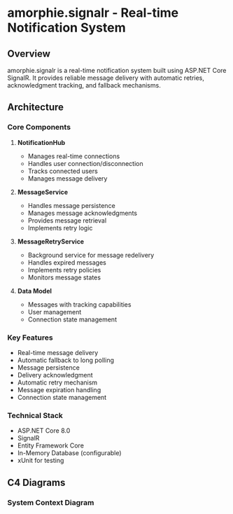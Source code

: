 # amorphie.signalr - Real-time Notification System

## Overview

amorphie.signalr is a real-time notification system built using ASP.NET Core SignalR. It provides reliable message delivery with automatic retries, acknowledgment tracking, and fallback mechanisms.

## Architecture

### Core Components

1. **NotificationHub**

   - Manages real-time connections
   - Handles user connection/disconnection
   - Tracks connected users
   - Manages message delivery

2. **MessageService**

   - Handles message persistence
   - Manages message acknowledgments
   - Provides message retrieval
   - Implements retry logic

3. **MessageRetryService**

   - Background service for message redelivery
   - Handles expired messages
   - Implements retry policies
   - Monitors message states

4. **Data Model**
   - Messages with tracking capabilities
   - User management
   - Connection state management

### Key Features

- Real-time message delivery
- Automatic fallback to long polling
- Message persistence
- Delivery acknowledgment
- Automatic retry mechanism
- Message expiration handling
- Connection state management

### Technical Stack

- ASP.NET Core 8.0
- SignalR
- Entity Framework Core
- In-Memory Database (configurable)
- xUnit for testing

## C4 Diagrams

### System Context Diagram
<div hidden>
```
@startuml C4_Context
!include https://raw.githubusercontent.com/plantuml-stdlib/C4-PlantUML/master/C4_Context.puml

LAYOUT_WITH_LEGEND()

Person(client, "Client Application", "Application consuming real-time notifications")
System(notificationSystem, "amorphie.signalr", "Real-time notification delivery system")
System_Ext(externalSystem, "External Systems", "Message producers")
System_Ext(database, "Database", "Stores messages and user data")

Rel(client, notificationSystem, "Receives notifications", "SignalR/WebSocket/LongPolling")
Rel(externalSystem, notificationSystem, "Sends notifications", "HTTP/REST")
Rel(notificationSystem, database, "Stores/Retrieves", "Entity Framework Core")

@enduml
```
</div>
![](C4_Context.svg)

### Container Diagram

```plantuml
@startuml C4_Container
!include https://raw.githubusercontent.com/plantuml-stdlib/C4-PlantUML/master/C4_Container.puml

LAYOUT_WITH_LEGEND()

Person(client, "Client Application", "Application consuming real-time notifications")
System_Ext(externalSystem, "External Systems", "Message producers")

System_Boundary(notificationSystem, "amorphie.signalr") {
    Container(api, "API Application", "ASP.NET Core", "Handles HTTP requests")
    Container(signalR, "NotificationHub", "SignalR Hub", "Manages real-time connections")
    Container(messageService, "MessageService", "C# Service", "Message processing and persistence")
    Container(retryService, "MessageRetryService", "Background Service", "Handles message retries")
    ContainerDb(database, "Database", "In-Memory/SQL", "Stores messages and state")
}

Rel(client, api, "Sends/Receives via", "HTTP/REST")
Rel(client, signalR, "Connects via", "WebSocket/LongPolling")
Rel(externalSystem, api, "Sends messages via", "HTTP/REST")
Rel(api, messageService, "Uses")
Rel(signalR, messageService, "Uses")
Rel(messageService, database, "Reads/Writes")
Rel(retryService, database, "Monitors")
Rel(retryService, signalR, "Triggers redelivery")

@enduml
```

### Component Diagram

```plantuml
@startuml C4_Component
!include https://raw.githubusercontent.com/plantuml-stdlib/C4-PlantUML/master/C4_Component.puml

LAYOUT_WITH_LEGEND()

Container_Boundary(api, "API Application") {
    Component(notificationHub, "NotificationHub", "SignalR Hub", "Manages real-time connections and message delivery")
    Component(messageEndpoints, "Message Endpoints", "ASP.NET Core", "HTTP endpoints for message operations")
    Component(messageService, "MessageService", "C# Service", "Handles message processing and persistence")
    Component(retryService, "MessageRetryService", "Background Service", "Handles message retries and expiration")
    Component(dbContext, "ApplicationDbContext", "EF Core", "Data access layer")

    ComponentDb(inMemoryDb, "In-Memory Database", "EF Core InMemory", "Stores messages and state")
}

Rel(messageEndpoints, messageService, "Uses")
Rel(notificationHub, messageService, "Uses")
Rel(messageService, dbContext, "Uses")
Rel(retryService, dbContext, "Uses")
Rel(dbContext, inMemoryDb, "Reads/Writes")
Rel(retryService, notificationHub, "Triggers redelivery")

@enduml
```

### Message Flow Diagram

```plantuml
@startuml Message_Flow
!include https://raw.githubusercontent.com/plantuml-stdlib/C4-PlantUML/master/C4_Sequence.puml

actor Client
participant "API" as API
participant "NotificationHub" as Hub
participant "MessageService" as Service
database "Database" as DB

== Message Sending ==
Client -> API: Send Message
API -> Service: Process Message
Service -> DB: Store Message
Service -> Hub: Attempt Delivery
Hub -> Client: Deliver Message
Client -> API: Acknowledge Message
API -> Service: Process Acknowledgment
Service -> DB: Update Message Status

== Message Retry ==
box "Background Process" #LightBlue
    participant "RetryService" as Retry
end box

Retry -> DB: Find Unacknowledged Messages
DB -> Retry: Return Messages
loop for each unacknowledged message
    Retry -> Hub: Attempt Redelivery
    Hub -> Client: Deliver Message
    alt success
        Client -> API: Acknowledge Message
        API -> Service: Process Acknowledgment
        Service -> DB: Update Message Status
    else timeout
        Retry -> DB: Update Retry Count
    end
end

@enduml
```

### Message State Diagram

```plantuml
@startuml Message_State
!include https://raw.githubusercontent.com/plantuml-stdlib/C4-PlantUML/master/C4_State.puml

[*] --> Created: Message Created
Created --> Delivered: Delivery Attempted
Delivered --> Acknowledged: Client Acknowledges
Delivered --> RetryQueue: Delivery Failed
RetryQueue --> Delivered: Retry Attempt
RetryQueue --> Expired: Max Retries Exceeded\nor Timeout Reached
Acknowledged --> [*]
Expired --> [*]

state RetryQueue {
    [*] --> Waiting
    Waiting --> RetryingDelivery: User Connected
    RetryingDelivery --> Waiting: Delivery Failed
}

@enduml
```

## Implementation Details

### Message Configuration

```json
{
	"MessageSettings": {
		"DefaultMaxRetryAttempts": 3,
		"DefaultMessageTimeout": "24:00:00",
		"RetryInterval": "00:01:00"
	}
}
```

### Message Properties

```csharp
public class Message
{
    public string Id { get; set; }
    public string UserId { get; set; }
    public string Content { get; set; }
    public bool IsAcknowledged { get; set; }
    public DateTime Timestamp { get; set; }
    public DateTime? AcknowledgedAt { get; set; }
    public int RetryAttempts { get; set; }
    public int MaxRetryAttempts { get; set; }
    public TimeSpan MessageTimeout { get; set; }
    public bool IsExpired => !IsAcknowledged && DateTime.UtcNow > Timestamp.Add(MessageTimeout);
}
```

## Usage

### Client Connection

```csharp
var connection = new HubConnectionBuilder()
    .WithUrl("https://your-server/hubs/notification")
    .WithAutomaticReconnect()
    .Build();

connection.On<string, string>("ReceiveMessage", (messageId, content) => {
    Console.WriteLine($"Message received: {content}");
    // Acknowledge message
    await connection.InvokeAsync("AcknowledgeMessage", messageId);
});

await connection.StartAsync();
```

### Sending Messages

```csharp
// Via HTTP
await httpClient.PostAsJsonAsync("/messages/send", new {
    UserId = "user123",
    Content = "Hello!"
});

// Via Hub
await hubConnection.InvokeAsync("SendMessage", "user123", "Hello!");
```

### Message Acknowledgment

```csharp
// Via HTTP
await httpClient.PostAsync($"/messages/acknowledge/{messageId}", null);

// Via Hub
await hubConnection.InvokeAsync("AcknowledgeMessage", messageId);
```

## Testing

The project includes comprehensive tests covering:

- Connection scenarios
- Message delivery
- Retry mechanisms
- Fallback behavior
- Error handling

Run tests using:

```bash
dotnet test
```

## Error Handling

The system implements robust error handling:

- Connection failures trigger automatic reconnection
- Failed deliveries are retried based on configuration
- Messages expire after configured timeout
- All operations are logged for monitoring
- Fallback to long polling when WebSocket fails

## Monitoring

The system provides comprehensive monitoring capabilities:

- Detailed logging of all operations
- Connection state tracking
- Message delivery status
- Retry attempt monitoring
- Message expiration tracking

## Performance Considerations

- Uses async/await for all I/O operations
- Implements efficient message queuing
- Optimized database queries
- Configurable retry intervals
- Connection pooling
- Message batching where appropriate

## Security

- User authentication via headers
- Connection validation
- Message ownership verification
- Secure WebSocket connections
- Input validation
- Rate limiting capabilities

## Deployment

1. Configure settings in appsettings.json
2. Set up your database
3. Deploy using standard ASP.NET Core deployment procedures
4. Configure monitoring and logging
5. Set up health checks

## Contributing

1. Fork the repository
2. Create a feature branch
3. Commit your changes
4. Push to the branch
5. Create a Pull Request

## License

This project is licensed under the MIT License - see the LICENSE file for details.
